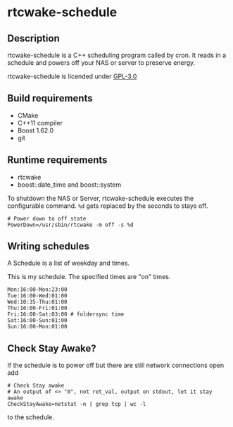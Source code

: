 # rtcwake-schedule

## Description
rtcwake-schedule is a C++ scheduling program called by cron. It reads in a schedule and
powers off your NAS or server to preserve energy.

rtcwake-schedule is licended under [GPL-3.0](https://www.gnu.org/licenses/gpl-3.0.html)

## Build requirements
- CMake
- C++11 compiler
- Boost 1.62.0
- git

## Runtime requirements
- rtcwake
- boost::date_time and boost::system

To shutdown the NAS or Server, rtcwake-schedule executes the configurable
command. `%d` gets replaced by the seconds to stays off.

~~~~~
# Power down to off state
PowerDown=/usr/sbin/rtcwake -m off -s %d
~~~~~

## Writing schedules
A Schedule is a list of weekday and times.

This is my schedule. The specified times are "on" times.
~~~~~
Mon:16:00-Mon:23:00
Tue:16:00-Wed:01:00
Wed:10:35-Thu:01:00
Thu:16:00-Fri:01:00
Fri:16:00-Sat:03:00 # foldersync time
Sat:16:00-Sun:01:00
Sun:16:00-Mon:01:00
~~~~~

## Check Stay Awake?
If the schedule is to power off but there are still network connections open add

~~~~~
# Check Stay awake
# An output of <> "0", not ret_val, output on stdout, let it stay awake
CheckStayAwake=netstat -n | grep tcp | wc -l
~~~~~

to the schedule.
